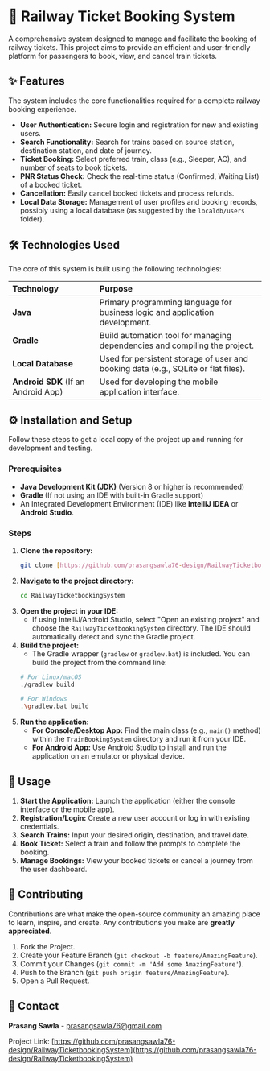 # 🚂 Railway Ticket Booking System

A comprehensive system designed to manage and facilitate the booking of railway tickets. This project aims to provide an efficient and user-friendly platform for passengers to book, view, and cancel train tickets.

## ✨ Features

The system includes the core functionalities required for a complete railway booking experience.

* **User Authentication:** Secure login and registration for new and existing users.
* **Search Functionality:** Search for trains based on source station, destination station, and date of journey.
* **Ticket Booking:** Select preferred train, class (e.g., Sleeper, AC), and number of seats to book tickets.
* **PNR Status Check:** Check the real-time status (Confirmed, Waiting List) of a booked ticket.
* **Cancellation:** Easily cancel booked tickets and process refunds.
* **Local Data Storage:** Management of user profiles and booking records, possibly using a local database (as suggested by the `localdb/users` folder).

## 🛠️ Technologies Used

The core of this system is built using the following technologies:

| Technology | Purpose |
| :--- | :--- |
| **Java** | Primary programming language for business logic and application development. |
| **Gradle** | Build automation tool for managing dependencies and compiling the project. |
| **Local Database** | Used for persistent storage of user and booking data (e.g., SQLite or flat files). |
| **Android SDK** (If an Android App) | Used for developing the mobile application interface. |

## ⚙️ Installation and Setup

Follow these steps to get a local copy of the project up and running for development and testing.

### Prerequisites

* **Java Development Kit (JDK)** (Version 8 or higher is recommended)
* **Gradle** (If not using an IDE with built-in Gradle support)
* An Integrated Development Environment (IDE) like **IntelliJ IDEA** or **Android Studio**.

### Steps

1.  **Clone the repository:**
    ```bash
    git clone [https://github.com/prasangsawla76-design/RailwayTicketbookingSystem.git](https://github.com/prasangsawla76-design/RailwayTicketbookingSystem.git)
    ```
2.  **Navigate to the project directory:**
    ```bash
    cd RailwayTicketbookingSystem
    ```
3.  **Open the project in your IDE:**
    * If using IntelliJ/Android Studio, select "Open an existing project" and choose the `RailwayTicketbookingSystem` directory. The IDE should automatically detect and sync the Gradle project.
4.  **Build the project:**
    * The Gradle wrapper (`gradlew` or `gradlew.bat`) is included. You can build the project from the command line:
    ```bash
    # For Linux/macOS
    ./gradlew build

    # For Windows
    .\gradlew.bat build
    ```
5.  **Run the application:**
    * **For Console/Desktop App:** Find the main class (e.g., `main()` method) within the `TrainBookingSystem` directory and run it from your IDE.
    * **For Android App:** Use Android Studio to install and run the application on an emulator or physical device.

## 🚀 Usage

1.  **Start the Application:** Launch the application (either the console interface or the mobile app).
2.  **Registration/Login:** Create a new user account or log in with existing credentials.
3.  **Search Trains:** Input your desired origin, destination, and travel date.
4.  **Book Ticket:** Select a train and follow the prompts to complete the booking.
5.  **Manage Bookings:** View your booked tickets or cancel a journey from the user dashboard.

## 🤝 Contributing

Contributions are what make the open-source community an amazing place to learn, inspire, and create. Any contributions you make are **greatly appreciated**.

1.  Fork the Project.
2.  Create your Feature Branch (`git checkout -b feature/AmazingFeature`).
3.  Commit your Changes (`git commit -m 'Add some AmazingFeature'`).
4.  Push to the Branch (`git push origin feature/AmazingFeature`).
5.  Open a Pull Request.


## 📧 Contact

**Prasang Sawla** - prasangsawla76@gmail.com

Project Link: [https://github.com/prasangsawla76-design/RailwayTicketbookingSystem](https://github.com/prasangsawla76-design/RailwayTicketbookingSystem)

